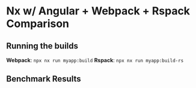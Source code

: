 # Nx w/ Angular + Webpack + Rspack Comparison

## Running the builds

**Webpack**: `npx nx run myapp:build`
**Rspack**: `npx nx run myapp:build-rs`

## Benchmark Results
